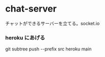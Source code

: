 # chat-server

チャットができるサーバーを立てる。socket.io

### heroku にあげる

git subtree push --prefix src heroku main

